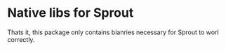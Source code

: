 # Native libs for Sprout
Thats it, this package only contains bianries necessary for Sprout to worl correctly.